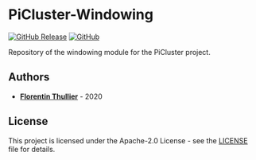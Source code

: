 # PiCluster-Windowing

[![GitHub Release](https://img.shields.io/github/release/FlorentinTh/PiCluster-Windowing?style=flat-square)](https://github.com/FlorentinTh/PiCluster-Windowing/releases) [![GitHub](https://img.shields.io/github/license/FlorentinTh/PiCluster-Windowing?style=flat-square)](https://github.com/FlorentinTh/PiCluster-Windowing/blob/master/LICENSE)

Repository of the windowing module for the PiCluster project.

## Authors

- [**Florentin Thullier**](https://github.com/FlorentinTh) - 2020

## License

This project is licensed under the Apache-2.0 License - see the [LICENSE](LICENSE) file for details.
